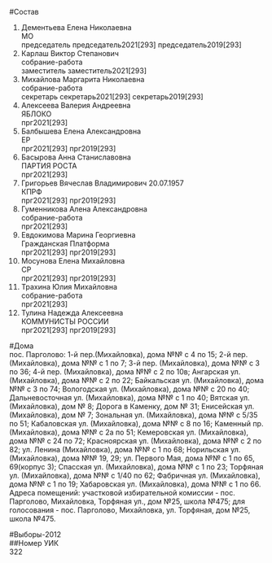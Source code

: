 #Состав  
1. Дементьева Елена Николаевна  
    МО  
    председатель председатель2021[293] председатель2019[293]  
2. Карлаш Виктор Степанович  
    собрание-работа  
    заместитель заместитель2021[293]  
3. Михайлова Маргарита Николаевна  
    собрание-работа  
    секретарь секретарь2021[293] секретарь2019[293]  
4. Алексеева Валерия Андреевна  
    ЯБЛОКО  
    прг2021[293]  
5. Балбышева Елена Александровна  
    ЕР  
    прг2021[293] прг2019[293]  
6. Басырова Анна Станиславовна  
    ПАРТИЯ РОСТА  
    прг2021[293]  
7. Григорьев Вячеслав Владимирович 20.07.1957  
    КПРФ  
    прг2021[293] прг2019[293]  
8. Гуменникова Алена Александровна  
    собрание-работа  
    прг2021[293]  
9. Евдокимова Марина Георгиевна  
    Гражданская Платформа  
    прг2021[293] прг2019[293]  
10. Мосунова Елена Михайловна  
    СР  
    прг2021[293] прг2019[293]  
11. Трахина Юлия Михайловна  
    собрание-работа  
    прг2021[293]  
12. Тулина Надежда Алексеевна  
    КОММУНИСТЫ РОССИИ  
    прг2021[293] прг2019[293]  

#Дома  
пос. Парголово: 1-й    пер.(Михайловка), дома №№ с 4 по 15; 2-й    пер. (Михайловка), дома №№ с 1 по 7; 3-й    пер. (Михайловка), дома №№ с 3 по 36; 4-й    пер. (Михайловка), дома №№ с 2 по 10в; Ангарская ул. (Михайловка), дома №№ с 2 по 22; Байкальская ул. (Михайловка), дома №№ с 3 по 74; Вологодская ул. (Михайловка), дома №№ с 20 по 40; Дальневосточная ул. (Михайловка), дома №№ с 1 по 40; Вятская ул. (Михайловка), дом № 8; Дорога в Каменку, дом № 31; Енисейская ул. (Михайловка), дом № 7; Зональная ул. (Михайловка), дома №№ с 5/35 по 51; Кабаловская ул. (Михайловка), дома №№ с 8 по 16; Каменный пр. (Михайловка), дома №№ с 2а по 51; Кемеровская ул. (Михайловка), дома №№ с 24 по 72; Красноярская ул. (Михайловка), дома №№ с 2 по 82; ул. Ленина (Михайловка), дома №№ с 1 по 68; Норильская ул. (Михайловка), дома №№ 19, 29; ул. Первого Мая, дома №№ с 1 по 65, 69(корпус 3); Спасская ул. (Михайловка), дома №№ с 1 по 23; Торфяная ул. (Михайловка), дома №№ с 1/40 по 62; Фабричная ул. (Михайловка), дома №№ с 1 по 19; Хабаровская ул. (Михайловка), дома №№ с 1 по 66. Адреса помещений: участковой избирательной комиссии - пос. Парголово, Михайловка, Торфяная ул., дом №25, школа №475; для голосования - пос. Парголово, Михайловка, ул. Торфяная, дом №25, школа №475.  
  
#Выборы-2012  
##Номер УИК  
322  
